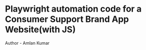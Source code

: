 # Playwright automation code for a Consumer Support Brand App Website(with JS)
Author - Amlan Kumar

